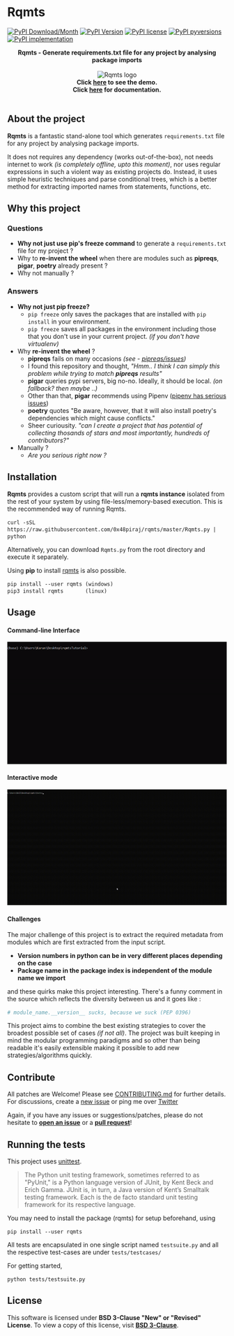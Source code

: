 # Rqmts

[![PyPI Download/Month](https://img.shields.io/pypi/dm/rqmts.svg)](https://pypi.python.org/pypi/rqmts/)
[![PyPI Version](https://img.shields.io/pypi/v/rqmts.svg)](https://pypi.python.org/pypi/rqmts/)
[![PyPI license](https://img.shields.io/pypi/l/rqmts.svg)](https://pypi.python.org/pypi/rqmts/)
[![PyPI pyversions](https://img.shields.io/pypi/pyversions/rqmts.svg)](https://pypi.python.org/pypi/rqmts/)
[![PyPI implementation](https://img.shields.io/pypi/implementation/rqmts.svg)](https://pypi.python.org/pypi/rqmts/)

<p align="center">
<b>Rqmts - Generate requirements.txt file for any project by analysing package imports</b><br><br>
    <img alt="Rqmts logo" src="https://i.imgur.com/czbQOUj.png" width="400"><br>
<b>Click <a href="#Usage">here</a> to see the demo.<br>
  Click <a href="https://github.com/0x48piraj/rqmts/wiki">here</a> for documentation.<br><br></b>
</p>

## About the project

**Rqmts** is a fantastic stand-alone tool which generates `requirements.txt` file for any project by analysing package imports.

It does not requires any dependency (works out-of-the-box), not needs internet to work _(is completely offline, upto this moment)_, nor uses regular expressions in such a violent way as existing projects do. Instead, it uses simple heuristic techniques and parse conditional trees, which is a better method for extracting imported names from statements, functions, etc.

## Why this project

### Questions

- **Why not just use pip's freeze command** to generate a `requirements.txt` file for my project ?
- Why to **re-invent the wheel** when there are modules such as **pipreqs**, **pigar**, **poetry** already present ?
- Why not manually ?

### Answers

* **Why not just pip freeze?**
   * ``pip freeze`` only saves the packages that are installed with ``pip install`` in your environment. 
   * ``pip freeze`` saves all packages in the environment including those that you don't use in your current project. _(if you don't have virtualenv)_
* Why **re-invent the wheel** ?
   * **pipreqs** fails on many occasions _(see - [pipreqs/issues](https://github.com/bndr/pipreqs/issues))_
   * I found this repository and thought, _"Hmm.. I think I can simply this problem while trying to match **pipreqs** results"_
   * **pigar** queries pypi servers, big no-no. Ideally, it should be local. _(on fallback? then maybe ..)_
   * Other than that, **pigar** recommends using Pipenv ([pipenv has serious issues](https://news.ycombinator.com/item?id=18612590))
   * **poetry** quotes "Be aware, however, that it will also install poetry's dependencies which might cause conflicts."
   * Sheer curiousity. _"can I create a project that has potential of collecting thosands of stars and most importantly, hundreds of contributors?"_
* Manually ?
   * _Are you serious right now ?_

## Installation

**Rqmts** provides a custom script that will run a **rqmts instance** isolated from the rest of your system by using file-less/memory-based execution. This is the recommended way of running Rqmts.

```
curl -sSL https://raw.githubusercontent.com/0x48piraj/rqmts/master/Rqmts.py | python
```

Alternatively, you can download `Rqmts.py` from the root directory and execute it separately.

Using **pip** to install [rqmts](https://pypi.org/project/rqmts/) is also possible.

```
pip install --user rqmts (windows)
pip3 install rqmts       (linux)
```

## Usage

#### Command-line Interface

![Commandline Demo](static/commandline-demo.gif)

#### Interactive mode

![Interactive Demo](static/interactive-demo.gif)

#### Challenges

The major challenge of this project is to extract the required metadata from modules which are first extracted from the input script.

- **Version numbers in python can be in very different places depending on the case**
- **Package name in the package index is independent of the module name we import**

and these quirks make this project interesting. There's a funny comment in the source which reflects the diversity between us and it goes like :

```py
# module_name.__version__ sucks, because we suck (PEP 0396)
```

This project aims to combine the best existing strategies to cover the broadest possible set of cases _(if not all)_. The project was built keeping in mind the modular programming paradigms and so other than being readable it's easily extensible making it possible to add new strategies/algorithms quickly.

## Contribute

All patches are Welcome! Please see [CONTRIBUTING.md](CONTRIBUTING.md) for further details. For discussions, create a [new issue](https://github.com/0x48piraj/rqmts/issues/new) or ping me over [Twitter](https://twitter.com/0x48piraj)

Again, if you have any issues or suggestions/patches, please do not hesitate to **[open an issue](https://github.com/0x48piraj/rqmts/issues/new)** or a **[pull request](https://github.com/0x48piraj/rqmts/pulls)**!

## Running the tests

This project uses [unittest](https://docs.python.org/2/library/unittest.html).

> The Python unit testing framework, sometimes referred to as "PyUnit," is a Python language version of JUnit, by Kent Beck and Erich Gamma. JUnit is, in turn, a Java version of Kent’s Smalltalk testing framework. Each is the de facto standard unit testing framework for its respective language.

You may need to install the package (rqmts) for setup beforehand, using

```
pip install --user rqmts
```

All tests are encapsulated in one single script named `testsuite.py` and all the respective test-cases are under `tests/testcases/`

For getting started,

```
python tests/testsuite.py
```

## License

This software is licensed under **BSD 3-Clause "New" or "Revised" License**. To view a copy of this license, visit **[BSD 3-Clause](LICENSE)**.